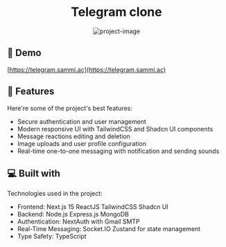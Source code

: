<h1 align="center" id="title">Telegram clone</h1>

<p align="center"><img src="https://socialify.git.ci/samarbadriddin0v/telegram-clone/image?language=1&amp;owner=1&amp;name=1&amp;stargazers=1&amp;theme=Light" alt="project-image"></p>

<h2>🚀 Demo</h2>

[https://telegram.sammi.ac](https://telegram.sammi.ac)

<h2>🧐 Features</h2>

Here're some of the project's best features:

- Secure authentication and user management
- Modern responsive UI with TailwindCSS and Shadcn UI components
- Message reactions editing and deletion
- Image uploads and user profile configuration
- Real-time one-to-one messaging with notification and sending sounds

<h2>💻 Built with</h2>

Technologies used in the project:

- Frontend: Next.js 15 ReactJS TailwindCSS Shadcn UI
- Backend: Node.js Express.js MongoDB
- Authentication: NextAuth with Gmail SMTP
- Real-Time Messaging: Socket.IO Zustand for state management
- Type Safety: TypeScript
